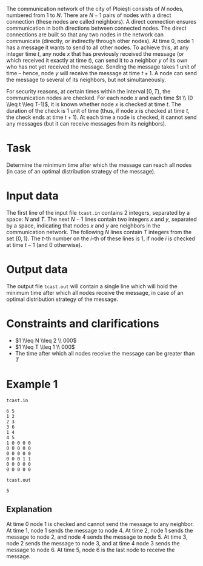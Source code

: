 
The communication network of the city of Ploiești consists of $N$ nodes, numbered from $1$ to $N$. There are $N-1$ pairs of nodes with a direct connection (these nodes are called neighbors). A direct connection ensures communication in both directions between connected nodes. The direct connections are built so that any two nodes in the network can communicate (directly, or indirectly through other nodes). At time $0$, node $1$ has a message it wants to send to all other nodes. To achieve this, at any integer time $t$, any node $x$ that has previously received the message (or which received it exactly at time $t$), can send it to a neighbor $y$ of its own who has not yet received the message. Sending the message takes $1$ unit of time – hence, node $y$ will receive the message at time $t+1$. A node can send the message to several of its neighbors, but not simultaneously.

For security reasons, at certain times within the interval $[0, T)$, the communication nodes are checked. For each node $x$ and each time $t \\ (0 \\leq t \\leq T-1)$, it is known whether node $x$ is checked at time $t$. The duration of the check is $1$ unit of time (thus, if node $x$ is checked at time $t$, the check ends at time $t+1$). At each time a node is checked, it cannot send any messages (but it can receive messages from its neighbors).

# Task

Determine the minimum time after which the message can reach all nodes (in case of an optimal distribution strategy of the message).

# Input data

The first line of the input file `tcast.in` contains $2$ integers, separated by a space: $N$ and $T$. The next $N-1$ lines contain two integers $x$ and $y$, separated by a space, indicating that nodes $x$ and $y$ are neighbors in the communication network. The following $N$ lines contain $T$ integers from the set {$0, 1$}. The $t$-th number on the $i$-th of these lines is $1$, if node $i$ is checked at time $t-1$ (and $0$ otherwise).

# Output data

The output file `tcast.out` will contain a single line which will hold the minimum time after which all nodes receive the message, in case of an optimal distribution strategy of the message.

# Constraints and clarifications

* $1 \\leq N \\leq 2 \\ 000$
* $1 \\leq T \\leq 1 \\ 000$
* The time after which all nodes receive the message can be greater than $T$

# Example 1

`tcast.in`
```
6 5
1 2
2 3
3 6
1 4
4 5
1 0 0 0 0
0 0 0 0 0
0 0 0 0 0
0 0 0 1 1
0 0 0 0 0
0 0 0 0 0
```

`tcast.out`
```
5
```

## Explanation

At time $0$ node $1$ is checked and cannot send the message to any neighbor. At time $1$, node $1$ sends the message to node $4$. At time $2$, node $1$ sends the message to node $2$, and node $4$ sends the message to node $5$. At time $3$, node $2$ sends the message to node $3$, and at time $4$ node $3$ sends the message to node $6$. At time $5$, node $6$ is the last node to receive the message.
